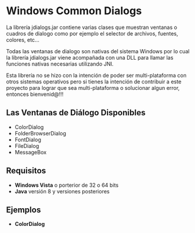 # Windows Common Dialogs

La librería jdialogs.jar contiene varias clases que muestran ventanas o cuadros de dialogo como por ejemplo el selector de archivos,  fuentes, colores, etc...

Todas las ventanas de dialogo son nativas del sistema Windows por lo cual la librería jdialogs.jar viene acompañada con una DLL para llamar las funciones nativas necesarias utilizando JNI.

Esta librería no se hizo con la intención de poder ser multi-plataforma con otros sistemas operativos pero si tienes la intención de contribuir a este proyecto para lograr que sea multi-plataforma o solucionar algun error, entonces bienvenid@!!!

## Las Ventanas de Diálogo Disponibles
* ColorDialog
* FolderBrowserDialog
* FontDialog
* FileDialog
* MessageBox

## Requisitos 
* **Windows Vista** o porterior de 32 o 64 bits
* **Java** versión 8 y versiones posteriores

## Ejemplos

* **ColorDialog**

